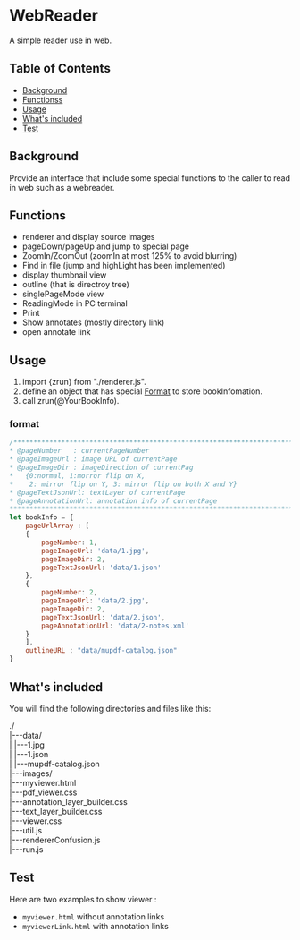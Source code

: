 # WebReader

A simple reader use in web.

## Table of Contents

- [Background](#background)
- [Functionss](#functions)
- [Usage](#usage)
- [What's included](#whats-included)
- [Test](#test)

## Background

Provide an interface that include some special functions to the caller to read in web such as a webreader.

## Functions

* renderer and display source images
* pageDown/pageUp and jump to special page
* ZoomIn/ZoomOut (zoomIn at most 125% to avoid blurring)
* Find in file (jump and highLight has been implemented)
* display thumbnail view
* outline (that is directroy tree)
* singlePageMode view
* ReadingMode in PC terminal
* Print
* Show annotates (mostly directory link)
* open annotate link

## Usage

1. import {zrun} from "./renderer.js".
2. define an object that has special [Format](#format) to store bookInfomation.
3. call zrun(@YourBookInfo).

### format
```javascript
/****************************************************************************************
* @pageNumber   : currentPageNumber
* @pageImageUrl : image URL of currentPage
* @pageImageDir : imageDirection of currentPag
*	{0:normal, 1:morror flip on X, 
* 	 2: mirror flip on Y, 3: mirror flip on both X and Y}
* @pageTextJsonUrl: textLayer of currentPage
* @pageAnnotationUrl: annotation info of currentPage
*****************************************************************************************/
let bookInfo = {
	pageUrlArray : [
	{
		pageNumber: 1,				  
		pageImageUrl: 'data/1.jpg',	   
		pageImageDir: 2,			  
		pageTextJsonUrl: 'data/1.json' 
	},
	{
		pageNumber: 2,
		pageImageUrl: 'data/2.jpg',
		pageImageDir: 2,
		pageTextJsonUrl: 'data/2.json',
		pageAnnotationUrl: 'data/2-notes.xml'
	}
	],
	outlineURL : "data/mupdf-catalog.json"
}
```



## What's included

You will find the following directories and files like this:

./</br>
|---data/</br>
|   |---1.jpg</br>
|   |---1.json</br>
|   |---mupdf-catalog.json</br>
|---images/</br>
|---myviewer.html</br>
|---pdf_viewer.css</br>
|---annotation_layer_builder.css</br>
|---text_layer_builder.css</br>
|---viewer.css</br>
|---util.js</br>
|---rendererConfusion.js</br>
|---run.js</br>

## Test

Here are two examples to show viewer  : 
* `myviewer.html` without annotation links
* `myviewerLink.html` with annotation links



